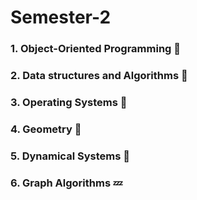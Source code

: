 # Semester-2
### 1. Object-Oriented Programming 💖
### 2. Data structures and Algorithms 🍏
### 3. Operating Systems 💎
### 4. Geometry 📐
### 5. Dynamical Systems 🌱
### 6. Graph Algorithms 💤
